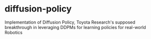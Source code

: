 # diffusion-policy
Implementation of Diffusion Policy, Toyota Research's supposed breakthrough in leveraging DDPMs for learning policies for real-world Robotics
